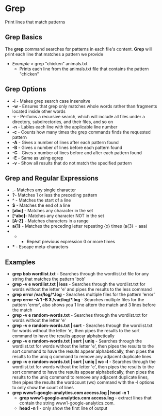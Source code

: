 # Grep

Print lines that match patterns

## Grep Basics

The **grep** command searches for patterns in each file's content. **Grep** will print each line that matches a pattern we provide
- *Example* > grep "chicken" animals.txt
	- Prints each line from the animals.txt file that contains the pattern "chicken"

## Grep Options

- **-i** - Makes grep search case insensitve
- **-w** - Ensures that grep only matches whole words rather than fragments located inside other words
- **-r** - Perfoms a recursive search, which will include all files under a directory, subdirectories, and their files, and so on 
- **-n** - Lables each line with the applicable line number
- **-c** - Counts how many times the grep commands finds the requested pattern
- **-A** - Gives x number of lines after each pattern found
- **-B** - Gives x number of lines before each pattern found
- **-C** - Gives x number of lines before and after each pattern found
- **-E** - Same as using egrep
- **-v** - Show all results that do not match the specified pattern

## Grep and Regular Expressions

- **.**- Matches any single character
- **?**- Matches 1 or less the preceding pattern
- **^** - Matches the start of a line
- **$** - Matches the end of a line
- **[abc]** - Matches any character in the set
- **[^abc]**- Matches any character NOT in the set
- **[A-Z]** - Matches characters in a range
- **a{1}** - Matches the preceding letter repeating {x} times (a{3} = aaa)
- * - Repeat previous expression 0 or more times
- **\*** - Escape meta-characters

## Examples

- **grep bob wordlist.txt** - Searches through the wordlist.txt file for any string that matches the pattern 'bob'
- **grep -v e wordlist.txt | less** -  Searches through the wordlist.txt for words without the letter 'e' and pipes the results to the less command
- **grep error /var/log/*.log** - Searches multiple files for the pattern 'error'
- **grep error -A 1 -B 3 /var/log/*.log** - Searches multiple files for the pattern 'error', also shows you 1 line aftern the match and 3 lines before the match
- **grep -v e random-words.txt** - Searches through the wordlist.txt for words without the letter 'e' 
- **grep -v e random-words.txt | sort** - Searches through the wordlist.txt for words without the letter 'e', then pipes the results to the sort command to have the results appear alphabetically
- **grep -v e random-words.txt | sort | uniq** - Searches through the wordlist.txt for words without the letter 'e', then pipes the results to the sort command to have the results appear alphabetically, then pipes the results to the uniq q command to remove any adjacent duplicate lines
- **grep -v e random-words.txt | sort | uniq | wc -l** - Searches through the wordlist.txt for words without the letter 'e', then pipes the results to the sort command to have the results appear alphabetically, then pipes the results to the uniq command to remove any adjacent duplicate lines, then pipes the results the wordcount (wc) command with the -l options to only show the count of lines
- **grep www1-google-analytics.com access.log | head -n 1**
	- **grep www1-google-analytics.com access.log** - extract lines that contain the string www1-google-analytics.com.
    - **head -n 1** - only show the first line of output
